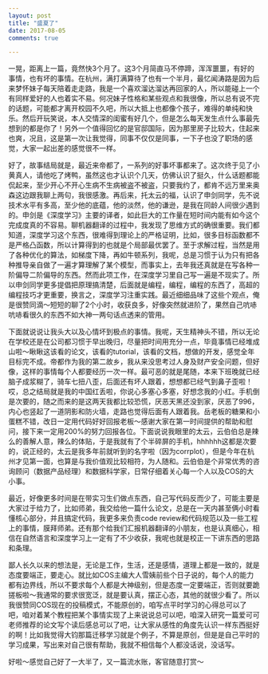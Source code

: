 ```yaml
---
layout: post
title: "盛夏了"
date: 2017-08-05
comments: true

---
```


一晃，距离上一篇，竟然快3个月了。这3个月简直马不停蹄，浑浑噩噩，有好的事情，也有坏的事情。在杭州，满打满算待了也有一个半月，最忆闻涛路是因为后来梦怀妹子每天陪着走走路，我是一个喜欢溜达溜达再回家的人，所以能碰上一个有同样爱好的人也着实不易。何况妹子性格和某些观点和我很像，所以总有说不完的话题，可能都才离开校园不久吧，所以大抵上也都像个孩子，难得的单纯和快乐。然后开玩笑说，本人交情深的闺蜜有好几个，但是怎么每天发生点什么事最先想到的都是你了！另外一个值得回忆的是官邸国际，因为那里房子比较大，住起来也爽，况且，这是第一次让我觉得，同事不仅仅是同事，一下子也没了职场的感觉，大家一起出差的感觉很不一样。

好了，故事结局就是，最近来帝都了，一系列的好事坏事都来了。这次终于见了小黄真人，请他吃了烤鸭，虽然这也才认识个几天，仿佛认识了挺久，什么话题都能侃起来，至少开心不开心生病不生病被盗不被盗，只要我约了，都肯不远万里来奥森这边跟我聊上两句，我很感激。再后来，托太云的福，认识了申剑同学，先不说技术水平有多高，至少他的底蕴，他的淡然，他的谦逊，是我在同龄人间很少遇到的。申剑是《深度学习》主要的译者，如此巨大的工作量在短时间内能有如今这个完成度真的不容易。聊机器翻译的过程中，我发现了思维方式的确很重要。我们都知道，深度学习这个东西，很难得到理论上的严格证明，比如，很多目标函数都不是严格凸函数，所以计算得到的也就是个局部最优罢了。至于求解过程，当然是用了各种优化的算法，如梯度下降，再如牛顿系列，我呢，总是习惯于认为只有把各种推导亲自做了一遍才算理解了某个模型，而事实上，去年我还真就是在写各种一阶偏导二阶偏导的东西。然而此项工作，在深度学习里自己写一遍是不现实了。所以申剑同学更多提倡把原理搞清楚，后面就是编程，编程，编程的东西了，高超的编程技巧才更重要，换言之，深度学习注重实践。最近细细品味了这些个观点，俺是很赞同滴～短短的聊了2个小时，收获良多，好像突然就进阶了，果然自己吭哧吭哧看很久的东西不如大神一两句话点透来的管用。

下面就说说让我头大以及心情坏到极点的事情。我呢，天生精神头不错，所以无论在学校还是在公司都习惯于早出晚归，尽量把时间用充分一点，毕竟事情已经堆成山啦～瞅瞅这该看的论文，该看的tutorial，该看的文档，想做的开发，感觉全年目标完不成。帝都作为我的第二故乡，我从来没思考过人身及财产安全问题，但好像，这样的事情每个人都要经历一次一样。最可恶的就是尾随，本来下班晚就已经脑子成浆糊了，骑车七扭八歪，后面还有坏人跟着，想想都已经气到鼻子歪啦！哎，总之结局就是我的中国红丢啦，你说心多塞心多塞，好想念我的小红。手机倒是次要的，随之而来的是这两天我都比较恐慌，厌恶天黑还没到家，厌恶了996，内心也竖起了一道阴影和防火墙，走路也觉得后面有人跟着我。岳老板的糖果和小蛋糕不错，改日一定用代码好好回报老板～感谢大家在第一时间提供的帮助和慰问，接下来一定用200%的努力回报各位。下面说说我眼里的太云，云伯伯总是辣么的善解人意，辣么的体贴，于是我就有了个半碎屏的手机，hhhhhh这都是次要的，说正经的，太云是我多年前就听到的名字啦（因为corrplot），但是今年在杭州才见第一面，也算是与我价值观比较相符，为人随和。云伯伯是个非常优秀的咨询顾问（数据产品经理）和数据科学家，日常仔细着关心每一个人以及COS的大小事。

最近，好像更多时间是在带实习生们做点东西，自己写代码反而少了，可能主要是大家过于给力了，比如师弟，我交给他一篇什么论文，总是在一天内甚至俩小时看懂核心部分，并且搞定代码，我更多来负责code review和代码规范以及一些工程上的事情，膜拜师弟。还有那个给我们汇报机器翻译的小朋友，也是认真细心，相信在自然语言和深度学习上一定有了不少收获，我呢也就是校正一下讲东西的思路和条理。

鄙人长久以来的想法是，无论是工作，生活，还是感情，道理上都是一致的，就是态度要端正，要走心。就比如COS主编大人雪姨前些个日子说的，每个人的能力都有边界线，所以不要求每个人都是大神级别，但是态度一定要端正，否则就要跪搓板啦～我通常的要求很宽泛，就是要认真，摆正心态，其他的就很少看了。所以我很赞同COS现在的投稿模式，不能原创的，咱写点平时学习的心得总可以了吧，咱对着某个教程把某个事情实现了上来说说总可以吧，咱深入研究一篇爱可可老师推荐的论文写个读后感总可以了吧，让大家从感性的角度先认识一样东西挺好的啊！比如我觉得大钧那篇迁移学习就是个例子，不算是原创，但是是自己平时的学习成果，写出来对自己很有帮助，我就不相信每个人都没话说，没话写。

好啦～感觉自己好了一大半了，又一篇流水账，客官随意打赏～